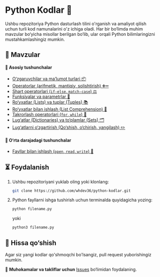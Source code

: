 # Python Kodlar 🐍

Ushbu repozitoriya Python dasturlash tilini o'rganish va amaliyot qilish uchun turli kod namunalarini o'z ichiga oladi. Har bir bo‘limda muhim mavzular bo‘yicha misollar berilgan bo‘lib, ular orqali Python bilimlaringizni mustahkamlashingiz mumkin.

## 📌 Mavzular

#### 🔹 Asosiy tushunchalar
- [O‘zgaruvchilar va ma’lumot turlari 📦](./kod00.py)
- [Operatorlar (arifmetik, mantiqiy, solishtirish) ➕➖](./kod01.py)
- [Shart operatorlari (`if-else`, `match-case`) ⚖️](./kod02.py)
- [Funksiyalar va parametrlar 🔄](./kod03.py)
- [Ro‘yxatlar (Lists) va tuplar (Tuples) 📚](./kod04.py)
- [Ro‘yxatlar bilan ishlash (List Comprehension) 🎨](./kod05.py)
- [Takrorlash operatorlari (`for`, `while`) 🔄](./kod06.py)
- [Lug‘atlar (Dictionaries) va to‘plamlar (Sets) 🗂️](./kod07.py)
- [Lug‘atlarni o‘zgartirish (Qo‘shish, o‘chirish, yangilash) ✏️](./kod08.py)

#### 🔹 O‘rta darajadagi tushunchalar
- [Fayllar bilan ishlash (`open`, `read`, `write`) 📄](./kod09.py)

## ⏳ Foydalanish  
1. Ushbu repozitoriyani yuklab oling yoki klonlang:  
   ```bash  
   git clone https://github.com/whdev36/python-kodlar.git  
   ```  
2. Python fayllarni ishga tushirish uchun terminalda quyidagicha yozing:  
   ```bash  
   python filename.py  
   ```  
   yoki  
   ```bash  
   python3 filename.py  
   ```  

## 🎯 Hissa qo‘shish  
Agar siz yangi kodlar qo'shmoqchi bo'lsangiz, pull request yuborishingiz mumkin.  

📌 **Muhokamalar va takliflar uchun** [Issues](https://github.com/whdev36/python-kodlar/issues) bo‘limidan foydalaning.  

